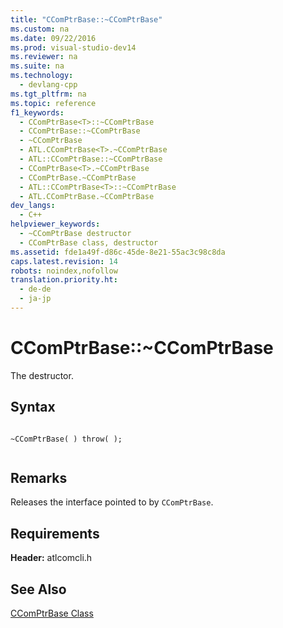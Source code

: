 ```yaml
---
title: "CComPtrBase::~CComPtrBase"
ms.custom: na
ms.date: 09/22/2016
ms.prod: visual-studio-dev14
ms.reviewer: na
ms.suite: na
ms.technology: 
  - devlang-cpp
ms.tgt_pltfrm: na
ms.topic: reference
f1_keywords: 
  - CComPtrBase<T>::~CComPtrBase
  - CComPtrBase::~CComPtrBase
  - ~CComPtrBase
  - ATL.CComPtrBase<T>.~CComPtrBase
  - ATL::CComPtrBase::~CComPtrBase
  - CComPtrBase<T>.~CComPtrBase
  - CComPtrBase.~CComPtrBase
  - ATL::CComPtrBase<T>::~CComPtrBase
  - ATL.CComPtrBase.~CComPtrBase
dev_langs: 
  - C++
helpviewer_keywords: 
  - ~CComPtrBase destructor
  - CComPtrBase class, destructor
ms.assetid: fde1a49f-d86c-45de-8e21-55ac3c98c8da
caps.latest.revision: 14
robots: noindex,nofollow
translation.priority.ht: 
  - de-de
  - ja-jp
---
```

# CComPtrBase::~CComPtrBase
The destructor.  
  
## Syntax  
  
```  
  
~CComPtrBase( ) throw( );  
  
```  
  
## Remarks  
 Releases the interface pointed to by `CComPtrBase`.  
  
## Requirements  
 **Header:** atlcomcli.h  
  
## See Also  
 [CComPtrBase Class](../vs140/ccomptrbase-class.md)
